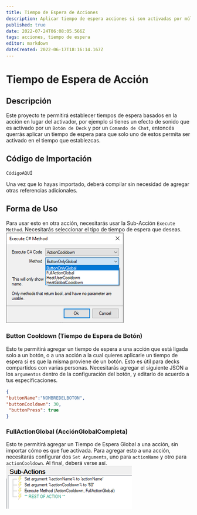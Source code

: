 ```yaml
---
title: Tiempo de Espera de Acciones
description: Aplicar tiempo de espera acciones si son activadas por múltiples fuentes
published: true
date: 2022-07-24T06:08:05.566Z
tags: acciones, tiempo de espera
editor: markdown
dateCreated: 2022-06-17T18:16:14.167Z
---
```


# Tiempo de Espera de Acción

## Descripción
Este proyecto te permitirá establecer tiempos de espera basados en la acción en lugar del activador, por ejemplo si tienes un efecto de sonido que es activado por un `Botón de Deck` y por un `Comando de Chat`, entoncés querrás aplicar un tiempo de espera para que solo uno de estos permita ser activado en el tiempo que establezcas.

## Código de Importación
```
CódigoAQUÍ
```
Una vez que lo hayas importado, deberá compilar sin necesidad de agregar otras referencias adicionales.

## Forma de Uso

Para usar esto en otra acción, necesitarás usar la Sub-Acción `Execute Method`. Necesitarás seleccionar el tipo de tiempo de espera que deseas. ![actioncooldownmethod.png](/extensions/actioncooldown/images/actioncooldownmethod.png)

### Button Cooldown (Tiempo de Espera de Botón)
Esto te permitirá agregar un tiempo de espera a una acción que está ligada solo a un botón, o a una acción a la cual quieres aplicarle un tiempo de espera si es que la misma proviene de un botón. Esto es útil para decks compartidos con varias personas. Necesitarás agregar el siguiente JSON a los `argumentos` dentro de la configuración del botón, y editarlo de acuerdo a tus especificaciones.
```json
{
"buttonName":"NOMBREDELBOTON",
"buttonCooldown": 30,
 "buttonPress": true
}
```

### FullActionGlobal (AcciónGlobalCompleta)
Esto te permitirá agregar un Tiempo de Espera Global a una acción, sin importar cómo es que fue activada. Para agregar esto a una acción, necesitarás configurar dos `Set Arguments`, uno para `actionName` y otro para `actionCooldown`. Al final, deberá verse así. ![fullactionexample.png](/extensions/actioncooldown/images/fullactionexample.png)

